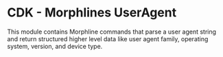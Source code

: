 # CDK - Morphlines UserAgent

This module contains Morphline commands that parse a user agent string and 
return structured higher level data like user agent family, operating system,
version, and device type.
